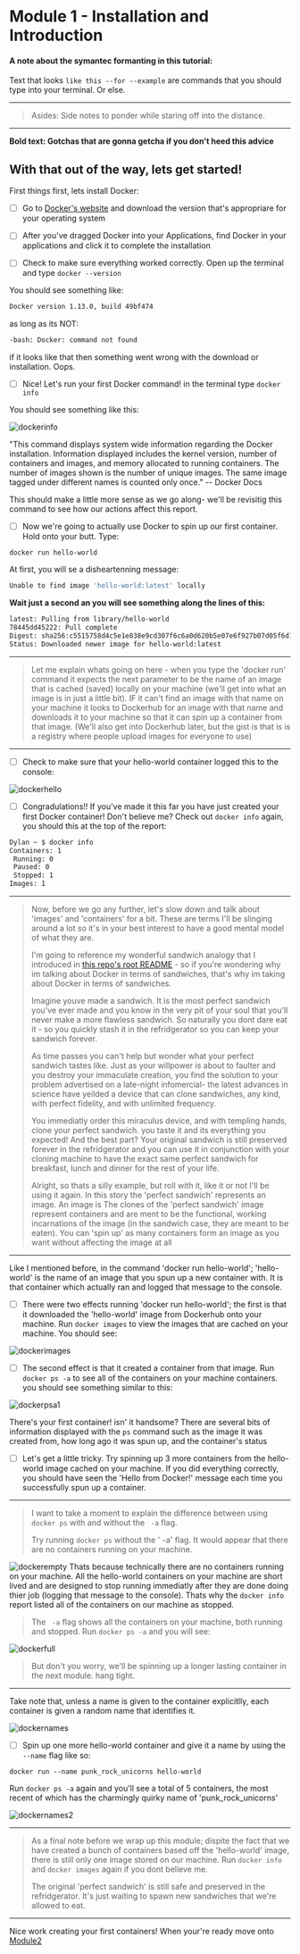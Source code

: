 # Module 1 - Installation and Introduction

#### A note about the symantec formanting in this tutorial:

Text that looks `like this --for --example` are commands that you should type into your terminal. Or else.

---
>Asides: Side notes to ponder while staring off into the distance.

---

**Bold text: Gotchas that are gonna getcha if you don't heed this advice**

## With that out of the way, lets get started!


First things first, lets install Docker:

- [ ] Go to [Docker's website](https://www.docker.com/products/docker) and download the version that's appropriare for your operating system

- [ ] After you've dragged Docker into your Applications, find Docker in your applications and click it to complete the installation

- [ ] Check to make sure everything worked correctly. Open up the terminal and type `docker --version`

You should see something like:
```sh
Docker version 1.13.0, build 49bf474
```
as long as its NOT:
```sh
-bash: Docker: command not found
```
if it looks like that then something went wrong with the download or installation. Oops.

- [ ] Nice! Let's run your first Docker command! in the terminal type `docker info`

You should see something like this: 

![dockerinfo](https://github.com/dylanlrrb/P-C-Y-Assets/blob/master/1/dockerinfo.png?raw=true)

"This command displays system wide information regarding the Docker installation. Information displayed includes the kernel version, number of containers and images, and memory allocated to running containers. The number of images shown is the number of unique images. The same image tagged under different names is counted only once." -- Docker Docs

This should make a little more sense as we go along- we'll be revisitig this command to see how our actions affect this report.

- [ ] Now we're going to actually use Docker to spin up our first container. Hold onto your butt. Type:

`docker run hello-world`

At first, you will se a disheartenning message: 
```sh
Unable to find image 'hello-world:latest' locally
```
**Wait just a second an you will see something along the lines of this:**
```sh
latest: Pulling from library/hello-world
78445dd45222: Pull complete 
Digest: sha256:c5515758d4c5e1e838e9cd307f6c6a0d620b5e07e6f927b07d05f6d12a1ac8d7
Status: Downloaded newer image for hello-world:latest
```
---
>Let me explain whats going on here - when you type the 'docker run' command it expects the next parameter to be the name of an image that is cached (saved) locally on your machine (we'll get into what an image is in just a little bit). IF it can't find an image with that name on your machine it looks to Dockerhub for an image with that name and downloads it to your machine so that it can spin up a container from that image. (We'll also get into Dockerhub later, but the gist is that is is a registry where people upload images for everyone to use)

---

- [ ] Check to make sure that your hello-world container logged this to the console: 

![dockerhello](https://github.com/dylanlrrb/P-C-Y-Assets/blob/master/1/dockerhello.png?raw=true)

- [ ] Congradulations!! If you've made it this far you have just created your first Docker container! Don't believe me? Check out `docker info` again, you should this at the top of the report:
```sh
Dylan ~ $ docker info
Containers: 1
 Running: 0
 Paused: 0
 Stopped: 1
Images: 1
```

---
>Now, before we go any further, let's slow down and talk about 'images' and 'containers' for a bit. These are terms I'll be slinging around a lot so it's in your best interest to have a good mental model of what they are. 
>
>I'm going to reference my wonderful sandwich analogy that I introduced in [this repo's root README](https://github.com/dylanlrrb/Please-Contain-Yourself./tree/module1#what-is-docker) - so if you're wondering why im talking about Docker in terms of sandwiches, that's why im taking about Docker in terms of sandwiches. 
>
>Imagine youve made a sandwich. It is the most perfect sandwich you've ever made and you know in the very pit of your soul that you'll never make a more flawless sandwich. So naturally you dont dare eat it - so you quickly stash it in the refridgerator so you can keep your sandwich forever. 
>
>As time passes you can't help but wonder what your perfect sandwich tastes like. Just as your willpower is about to faulter and you destroy your immaculate creation, you find the solution to your problem advertised on a late-night infomercial- the latest advances in science have yeilded a device that can clone sandwiches, any kind, with perfect fidelity, and with unlimited frequency.
>
>You immediatly order this miraculus device, and with templing hands, clone your perfect sandwich. you taste it and its everything you expected! And the best part? Your original sandwich is still preserved forever in the refridgerator and you can use it in conjunction with your cloning machine to have the exact same perfect sandwich for breakfast, lunch and dinner for the rest of your life.
>
>Alright, so thats a silly example, but roll with it, like it or not I'll be using it again. In this story the 'perfect sandwich' represents an image. An image is
>The clones of the 'perfect sandwich' image represent containers and are ment to be the functional, working incarnations of the image (in the sandwich case, they are meant to be eaten). You can 'spin up' as many containers form an image as you want without affecting the image at all

---

Like I mentioned before, in the command 'docker run hello-world'; 'hello-world' is the name of an image that you spun up a new container with. It is that container which actually ran and logged that message to the console.

- [ ] There were two effects running 'docker run hello-world'; the first is that it downloaded the 'hello-world' image from Dockerhub onto your machine. Run `docker images` to view the images that are cached on your machine. You should see:

![dockerimages](https://github.com/dylanlrrb/P-C-Y-Assets/blob/master/1/dockerimages.png?raw=true)

- [ ] The second effect is that it created a container from that image. Run `docker ps -a` to see all of the containers on your machine containers. you should see something similar to this:

![dockerpsa1](https://github.com/dylanlrrb/P-C-Y-Assets/blob/master/1/dockerpsa1.png?raw=true)

There's your first container! isn' it handsome? There are several bits of information displayed with the `ps` command such as the image it was created from, how long ago it was spun up, and the container's status

- [ ] Let's get a little tricky. Try spinning up 3 more containers from the hello-world image cached on your machine. If you did everything correctly, you should have seen the 'Hello from Docker!' message each time you successfully spun up a container.  

---
>I want to take a moment to explain the difference between using `docker ps` with and without the ` -a` flag.
>
>Try running `docker ps` without the ' -a' flag. It would appear that there are no containers running on your machine.

![dockerempty](https://github.com/dylanlrrb/P-C-Y-Assets/blob/master/1/dockerempty.png?raw=true)
Thats because technically there are no containers running on your machine. All the hello-world containers on your machine are short lived and are designed to stop running immediatly after they are done doing thier job (logging that message to the console). Thats why the `docker info` report listed all of the containers on our machine as stopped.
>
>The ` -a` flag shows all the containers on your machine, both running and stopped. Run `docker ps -a` and you will see:

![dockerfull](https://github.com/dylanlrrb/P-C-Y-Assets/blob/master/1/dockerfull.png?raw=true)

>But don't you worry, we'll be spinning up a longer lasting container in the next module. hang tight.

---

Take note that, unless a name is given to the container explicitlly, each container is given a random name that identifies it. 

![dockernames](https://github.com/dylanlrrb/P-C-Y-Assets/blob/master/1/dockernames.png?raw=true)

- [ ] Spin up one more hello-world container and give it a name by using the ` --name` flag like so:

`docker run --name punk_rock_unicorns hello-world`  

Run `docker ps -a` again and you'll see a total of 5 containers, the most recent of which has the charmingly quirky name of 'punk_rock_unicorns'

![dockernames2](https://github.com/dylanlrrb/P-C-Y-Assets/blob/master/1/dockernames2.png?raw=true)

---
>As a final note before we wrap up this module; dispite the fact that we have created a bunch of containers based off the 'hello-world' image, there is still only one image stored on our machine. Run `docker info` and `docker images` again if you dont believe me. 
>
>The original 'perfect sandwich' is still safe and preserved in the refridgerator. It's just waiting to spawn new sandwiches that we're allowed to eat.

---

Nice work creating your first containers! When your're ready move onto [Module2](https://github.com/dylanlrrb/Please-Contain-Yourself./tree/master/2-Long_Lived_Containers)










